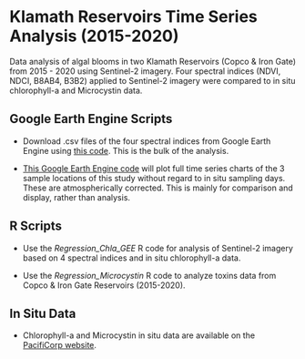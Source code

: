 # Klamath Reservoirs Time Series Analysis (2015-2020)
Data analysis of algal blooms in two Klamath Reservoirs (Copco & Iron Gate) from 2015 - 2020 using Sentinel-2 imagery. 
Four spectral indices (NDVI, NDCI, B8AB4, B3B2) applied to Sentinel-2 imagery were compared to in situ chlorophyll-a and Microcystin data. 

## Google Earth Engine Scripts
* Download .csv files of the four spectral indices from Google Earth Engine using [this code](https://code.earthengine.google.com/2a174867fc402f1647e2e9e228d2644e). This is the bulk of the analysis. 

* [This Google Earth Engine code](https://code.earthengine.google.com/641db50ef7baf4ac53c6eadb39487cb6) will plot full time series charts of the 3 sample locations of this study without regard to in situ sampling days. These are atmospherically corrected. This is mainly for comparison and display, rather than analysis. 

## R Scripts
* Use the *Regression_Chla_GEE* R code for analysis of Sentinel-2 imagery based on 4 spectral indices and in situ chlorophyll-a data.

* Use the *Regression_Microcystin* R code to analyze toxins data from Copco & Iron Gate Reservoirs (2015-2020). 

## In Situ Data
* Chlorophyll-a and Microcystin in situ data are available on the [PacifiCorp website](https://www.pacificorp.com/energy/hydro/klamath-river/water-quality.html). 

